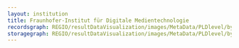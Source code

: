 ```yaml
---
layout: institution
title: Fraunhofer-Institut für Digitale Medientechnologie
recordsgraph: REGIO/resultDataVisualization/images/MetaData/PLDlevel/bySurt/gaw/CDXmimedist/defraunhoferidmt/records.svg
storagegraph: REGIO/resultDataVisualization/images/MetaData/PLDlevel/bySurt/gaw/CDXmimedist/defraunhoferidmt/storage.svg
---
```

